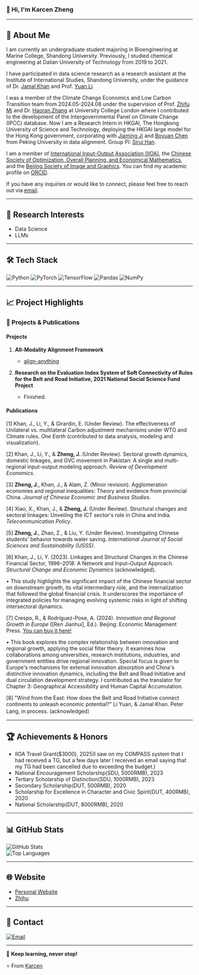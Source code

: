### 👋 Hi, I'm Karcen Zheng

---

## 🚀 About Me
I am currently an undergraduate student majoring in Bioengineering at Marine College, Shandong University. Previously, I studied chemical engineering at Dalian University of Technology from 2019 to 2021.

I have participated in data science research as a research assistant at the Institute of International Studies, Shandong University, under the guidance of Dr. [Jamal Khan](https://iis.wh.sdu.edu.cn/info/1216/2395.htm) and Prof. [Yuan Li](https://esnea.wh.sdu.edu.cn/info/1024/1208.htm).

I was a member of the Climate Change Economics and Low Carbon Transition team from 2024.05-2024.08 under the supervision of Prof. [Zhifu Mi](https://www.ucl.ac.uk/bartlett/construction/people/dr-zhifu-mi) and Dr. [Haoran Zhang](https://orcid.org/0000-0002-8751-5407) at University College London where I contributed to the development of the Intergovernmental Panel on Climate Change (IPCC) database. Now I am a Research Intern in HKGAI, The Hongkong University of Science and Technology, deploying the HKGAI large model for the Hong Kong government, corporating with [Jiaming Ji](https://jijiaming.com/) and [Boyuan Chen](https://cby-pku.github.io/) from Peking University in data alignment. Group PI: [Sirui Han](https://facultyprofiles.hkust.edu.hk/profiles.php?profile=sirui-han-siruihan).

I am a member of [International Input-Output Association (IIOA)](https://www.iioa.org/), the [Chinese Society of Optimization, Overall Planning, and Economical Mathematics](http://www.scope.org.cn/default.aspx), and the [Beijing Society of Image and Graphics](http://www.bsig.org.cn/). You can find my academic profile on [ORCID](https://orcid.org/0009-0003-1318-7986).

If you have any inquiries or would like to connect, please feel free to reach out via [email](karcenzheng17@gmail.com).

---

## 🔬 Research Interests
- Data Science
- LLMs

---

## 🛠️ Tech Stack
![Python](https://img.shields.io/badge/-Python-black?style=flat-square&logo=python)
![PyTorch](https://img.shields.io/badge/-PyTorch-black?style=flat-square&logo=pytorch)
![TensorFlow](https://img.shields.io/badge/-TensorFlow-black?style=flat-square&logo=tensorflow)
![Pandas](https://img.shields.io/badge/-Pandas-black?style=flat-square&logo=pandas)
![NumPy](https://img.shields.io/badge/-NumPy-black?style=flat-square&logo=numpy)

---

## 📈 Project Highlights

### 🤖 Projects & Publications
#### Projects
1. **All-Modality Alignment Framework**
   - [align-anything](https://github.com/PKU-Alignment/align-anything)
  
2. **Research on the Evaluation Index System of Soft Connectivity of Rules for the Belt and Road Initiative, 2021 National Social Science Fund Project**
   - Finished.
  
#### Publications
[1] Khan, J., Li, Y., & Girardin, E. (Under Review). The effectiveness of Unilateral vs. multilateral Carbon adjustment mechanisms under WTO and Climate rules. *One Earth* (contributed to data analysis, modeling and visualization).

[2] Khan, J., Li, Y., & **Zheng, J.** (Under Review). Sectoral growth dynamics, domestic linkages, and GVC movement in Pakistan: A single and multi-regional input-output modeling approach. *Review of Development Economics*.

[3] **Zheng, J.**, Khan, J., & Alam, Z. (Minor revision). Agglomeration economies and regional inequalities: Theory and evidence from provincial China. *Journal of Chinese Economic and Business Studies*.

[4] Xiao, X., Khan, J., & **Zheng, J.** (Under Review). Structural changes and sectoral linkages: Unveiling the ICT sector's role in China and India. *Telecommunication Policy*.

[5] **Zheng, J.**, Zhao, Z., & Liu, Y. (Under Review). Investigating Chinese students' behavior towards water saving. *International Journal of Social Sciences and Sustainability (IJSSS)*.

[6] Khan, J., Li, Y. (2023). Linkages and Structural Changes in the Chinese Financial Sector, 1996–2018: A Network and Input–Output Approach. *Structural Change and Economic Dynamics* (acknowledged).

• This study highlights the significant impact of the Chinese financial sector on downstream growth, its vital intermediary role, and the internalization that followed the global financial crisis. It underscores the importance of integrated policies for managing evolving systemic risks in light of shifting intersectoral dynamics.

[7] Crespo, R., & Rodríguez-Pose, A. (2024). *Innovation and Regional Growth in Europe* ([Ren Jianhui], Ed.). Beijing: Economic Management Press. [You can buy it here!](https://item.jd.com/10132016379518.html)

• This book explores the complex relationship between innovation and regional growth, applying the social filter theory. It examines how collaborations among universities, research institutions, industries, and government entities drive regional innovation. Special focus is given to Europe's mechanisms for external innovation absorption and China's distinctive innovation dynamics, including the Belt and Road Initiative and dual circulation development strategy. I contributed as the translator for Chapter 3: Geographical Accessibility and Human Capital Accumulation.

[8] "Wind from the East: How does the Belt and Road Initiative connect continents to unleash economic potential?" Li Yuan, & Jamal Khan. Peter Lang, in process. (acknowledged）

---

## 🏆 Achievements & Honors
- IIOA Travel Grant($3000), 2025(I saw on my COMPASS system that I had received a TG, but a few days later I received an email saying that my TG had been cancelled due to exceeding the budget.)
- National Encouragement Scholarship(SDU, 5000RMB), 2023
- Tertiary Scholarship of Distinction(SDU, 1000RMB), 2023
- Secondary Scholarship(DUT, 500RMB), 2020
- Scholarship for Excellence in Character and Civic Spirit(DUT, 400RMB), 2020
- National Scholarship(DUT, 8000RMB), 2020

---

## 📊 GitHub Stats  
![GitHub Stats](https://github-readme-stats.vercel.app/api?username=Karcen&show_icons=true&theme=radical)  
![Top Languages](https://github-readme-stats.vercel.app/api/top-langs/?username=Karcen&layout=compact&theme=radical)

---

## 🌐 Website
- [Personal Website](https://karcen.github.io/zhengjiacheng.github.io/)  
- [Zhihu](https://www.zhihu.com/people/karcenzheng)

---

## 💌 Contact
[![Email](https://img.shields.io/badge/Email-me-blue?style=flat-square&logo=gmail)](mailto:karcenzheng17@gmail.net)

---

📢 **Keep learning, never stop!**  

⭐ From [Karcen](https://github.com/Karcen)
